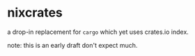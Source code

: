 # nixcrates
a drop-in replacement for `cargo` which yet uses crates.io index.

note: this is an early draft don't expect much.
